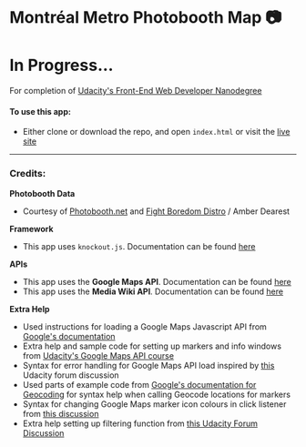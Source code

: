# Montréal Metro Photobooth Map :camera:

# In Progress...

For completion of [Udacity's Front-End Web Developer Nanodegree](https://www.udacity.com/course/front-end-web-developer-nanodegree--nd001)

#### To use this app:
- Either clone or download the repo, and open `index.html` or visit the [live site](https://erikaleigh.github.io/udacity-neighbourhood-map/)

-----
### Credits:

**Photobooth Data**
- Courtesy of [Photobooth.net](http://www.photobooth.net/locations/map.php?) and [Fight Boredom Distro](https://fight-boredom.com/2016/03/11/critical-breakfast-2-and-a-montreal-photobooth-map/) / Amber Dearest

**Framework**
- This app uses `knockout.js`. Documentation can be found [here](http://knockoutjs.com)

**APIs**
- This app uses the **Google Maps API**. Documentation can be found [here](https://developers.google.com/maps/documentation/)
- This app uses the **Media Wiki API**. Documentation can be found [here](https://www.mediawiki.org/wiki/API:Main_page)

**Extra Help**
- Used instructions for loading a Google Maps Javascript API from [Google's documentation](https://developers.google.com/maps/documentation/javascript/tutorial)
- Extra help and sample code for setting up markers and info windows from [Udacity's Google Maps API course](https://www.udacity.com/course/google-maps-apis--ud864)
- Syntax for error handling for Google Maps API load inspired by [this](https://discussions.udacity.com/t/handling-google-maps-in-async-and-fallback/34282/33?) Udacity forum discussion
- Used parts of example code from [Google's documentation for Geocoding](https://developers.google.com/maps/documentation/javascript/geocoding) for syntax help when calling Geocode locations for markers
- Syntax for changing Google Maps marker icon colours in click listener from [this discussion](http://stackoverflow.com/questions/32651238/how-to-change-marker-color-google-maps)
- Extra help setting up filtering function from [this Udacity Forum Discussion](https://discussions.udacity.com/t/having-trouble-filtering-items/211011/7)

